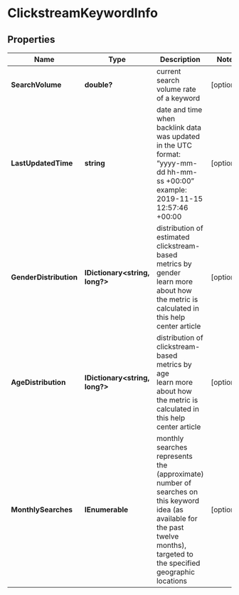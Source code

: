 # ClickstreamKeywordInfo


## Properties

| Name | Type | Description | Notes |
|------------ | ------------- | ------------- | -------------|
**SearchVolume** | **double?** | current search volume rate of a keyword |[optional]|
**LastUpdatedTime** | **string** | date and time when backlink data was updated<br>in the UTC format: “yyyy-mm-dd hh-mm-ss +00:00”<br>example:<br>2019-11-15 12:57:46 +00:00 |[optional]|
**GenderDistribution** | **IDictionary<string, long?>** | distribution of estimated clickstream-based metrics by gender<br>learn more about how the metric is calculated in this help center article |[optional]|
**AgeDistribution** | **IDictionary<string, long?>** | distribution of clickstream-based metrics by age<br>learn more about how the metric is calculated in this help center article |[optional]|
**MonthlySearches** | **IEnumerable<MonthlySearches>** | monthly searches<br>represents the (approximate) number of searches on this keyword idea (as available for the past twelve months), targeted to the specified geographic locations |[optional]|